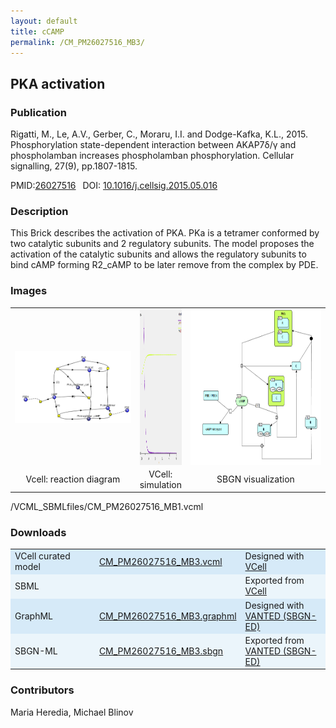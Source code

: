 ```yaml
---
layout: default
title: cCAMP
permalink: /CM_PM26027516_MB3/
---
```

## PKA activation 

### Publication 

Rigatti, M., Le, A.V., Gerber, C., Moraru, I.I. and Dodge-Kafka, K.L., 2015. Phosphorylation state-dependent interaction between 
AKAP7δ/γ and phospholamban increases phospholamban phosphorylation. Cellular signalling, 27(9), pp.1807-1815.

 PMID:<a href="https://www.ncbi.nlm.nih.gov/pubmed/?term=26027516">26027516</a>&ensp; 
 DOI: <a href="https://doi.org/10.1016/j.cellsig.2015.05.016">10.1016/j.cellsig.2015.05.016</a><br />

### Description
This Brick describes the activation of PKA. PKa is a tetramer conformed by two catalytic subunits and 2 regulatory subunits. The model proposes the activation of the catalytic subunits and allows the regulatory subunits to bind cAMP forming R2_cAMP to be later remove from the complex by PDE. 


### Images
 <table> 
 <tr>
  <td align="center" width="280"><a href="https://modelbricks.github.io/images/Vcellimages/CM_PM26027516_MB3_Vcell_diagram.PNG">
   <img align="center" src="/images/Vcellimages/CM_PM26027516_MB3_Vcell_diagram.PNG"/></a></td>
  <td align="center"><a href="https://modelbricks.github.io/images/Vcellimages/CM_PM26027516_MB3_Vcell_SIM.PNG">
   <img align="center" src="/images/Vcellimages/CM_PM26027516_MB3_Vcell_SIM.PNG" width="330" height="250"/></a></td>
 <td align="center" width="300"><a href="https://modelbricks.github.io/images/SBGNfiles/PKAact_SBGN.PNG">
  <img align="center" src="/images/SBGNfiles/PKAact_SBGN.PNG" height="250"/></a></td>
 </tr>
 <tr>
  <td align="center"> Vcell: reaction diagram</td>
   <td align="center"> VCell: simulation</td>
   <td align="center"> SBGN visualization</td>
   </tr>
 </table>

/VCML_SBMLfiles/CM_PM26027516_MB1.vcml
### Downloads 
<center>
 <table>
  <td width="33%" bgcolor="#D6EAF8">VCell curated model </td>
  <td width="33%" bgcolor="#D6EAF8"><a href="/modelbricks/VCML_SBMLfiles/CM_PM26027516_MB3.vcml">CM_PM26027516_MB3.vcml</a></td>
  <td width="33%" bgcolor="#D6EAF8"> Designed with <a href="http://vcell.org"> VCell</a></td>
  <tr>
   <td bgcolor="#EBF5FB">SBML </td>
   <td bgcolor="#EBF5FB"><!--<a href="/modelbricks/VCML_SBMLfiles/CM_PM26027516_MB3.xml">CM_PM26027516_MB3.xml</a>--></td>
   <td bgcolor="#EBF5FB"> Exported from <a href="http://vcell.org"> VCell</a></td>
  </tr>
  <tr>
   <td bgcolor="#D6EAF8">GraphML </td>
   <td bgcolor="#D6EAF8"><a href="/modelbricks/SBGNexecutablefiles/CM_PM26027516_MB3.graphml">CM_PM26027516_MB3.graphml</a></td>
   <td bgcolor="#D6EAF8"> Designed with <a href="https://immersive-analytics.infotech.monash.edu/vanted/addons/sbgn-ed/">VANTED (SBGN-ED)</a></td>
  </tr>
  <tr>
   <td bgcolor="#EBF5FB">SBGN-ML </td>
   <td bgcolor="#EBF5FB"><a href="/modelbricks/SBGNexecutablefiles/CM_PM26027516_MB3.sbgn">CM_PM26027516_MB3.sbgn</a></td>
   <td bgcolor="#EBF5FB"> Exported from <a href="https://immersive-analytics.infotech.monash.edu/vanted/addons/sbgn-ed/">VANTED (SBGN-ED)</a></td>
  </tr>
 </table>
</center>

### Contributors
Maria Heredia, Michael Blinov
 

